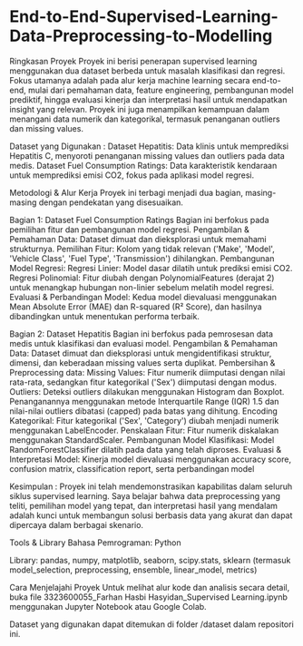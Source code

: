 # End-to-End-Supervised-Learning-Data-Preprocessing-to-Modelling

Ringkasan Proyek
Proyek ini berisi penerapan supervised learning menggunakan dua dataset berbeda untuk masalah klasifikasi dan regresi. Fokus utamanya adalah pada alur kerja machine learning secara end-to-end, mulai dari pemahaman data, feature engineering, pembangunan model prediktif, hingga evaluasi kinerja dan interpretasi hasil untuk mendapatkan insight yang relevan. Proyek ini juga menampilkan kemampuan dalam menangani data numerik dan kategorikal, termasuk penanganan outliers dan missing values.

Dataset yang Digunakan :
Dataset Hepatitis: Data klinis untuk memprediksi Hepatitis C, menyoroti penanganan missing values dan outliers pada data medis.
Dataset Fuel Consumption Ratings: Data karakteristik kendaraan untuk memprediksi emisi CO2, fokus pada aplikasi model regresi.

Metodologi & Alur Kerja
Proyek ini terbagi menjadi dua bagian, masing-masing dengan pendekatan yang disesuaikan.

Bagian 1: Dataset Fuel Consumption Ratings
Bagian ini berfokus pada pemilihan fitur dan pembangunan model regresi.
Pengambilan & Pemahaman Data: Dataset dimuat dan dieksplorasi untuk memahami strukturnya.
Pemilihan Fitur: Kolom yang tidak relevan ('Make', 'Model', 'Vehicle Class', 'Fuel Type', 'Transmission') dihilangkan.
Pembangunan Model Regresi:
Regresi Linier: Model dasar dilatih untuk prediksi emisi CO2.
Regresi Polinomial: Fitur diubah dengan PolynomialFeatures (derajat 2) untuk menangkap hubungan non-linier sebelum melatih model regresi.
Evaluasi & Perbandingan Model: Kedua model dievaluasi menggunakan Mean Absolute Error (MAE) dan R-squared (R² Score), dan hasilnya dibandingkan untuk menentukan performa terbaik.

Bagian 2: Dataset Hepatitis 
Bagian ini berfokus pada pemrosesan data medis untuk klasifikasi dan evaluasi model.
Pengambilan & Pemahaman Data: Dataset dimuat dan dieksplorasi untuk mengidentifikasi struktur, dimensi, dan keberadaan missing values serta duplikat.
Pembersihan & Preprocessing data:
Missing Values: Fitur numerik diimputasi dengan nilai rata-rata, sedangkan fitur kategorikal ('Sex') diimputasi dengan modus.
Outliers: Deteksi outliers dilakukan menggunakan Histogram dan Boxplot. Penanganannya menggunakan metode Interquartile Range (IQR) 1.5 dan nilai-nilai outliers dibatasi (capped) pada batas yang dihitung.
Encoding Kategorikal: Fitur kategorikal ('Sex', 'Category') diubah menjadi numerik menggunakan LabelEncoder.
Penskalaan Fitur: Fitur numerik diskalakan menggunakan StandardScaler.
Pembangunan Model Klasifikasi: Model RandomForestClassifier dilatih pada data yang telah diproses.
Evaluasi & Interpretasi Model: Kinerja model dievaluasi menggunakan accuracy score, confusion matrix, classification report, serta perbandingan model

Kesimpulan :
Proyek ini telah mendemonstrasikan kapabilitas dalam seluruh siklus supervised learning. Saya belajar bahwa data preprocessing yang teliti, pemilihan model yang tepat, dan interpretasi hasil yang mendalam adalah kunci untuk membangun solusi berbasis data yang akurat dan dapat dipercaya dalam berbagai skenario.

Tools & Library
Bahasa Pemrograman: Python

Library: pandas, numpy, matplotlib, seaborn, scipy.stats, sklearn (termasuk model_selection, preprocessing, ensemble, linear_model, metrics)

Cara Menjelajahi Proyek
Untuk melihat alur kode dan analisis secara detail, buka file 3323600055_Farhan Hasbi Hasyidan_Supervised Learning.ipynb menggunakan Jupyter Notebook atau Google Colab.

Dataset yang digunakan dapat ditemukan di folder /dataset dalam repositori ini.
